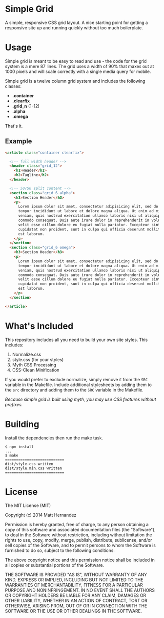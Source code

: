 Simple Grid
===========

A simple, responsive CSS grid layout. A nice starting point for getting a
responsive site up and running quickly without too much boilerplate.

# Usage

Simple grid is meant to be easy to read and use - the code for the grid system
is a mere 87 lines. The grid uses a width of 90% that maxes out at 1000 pixels
and will scale correctly with a single media query for mobile.

Simple grid is a twelve column grid system and includes the following classes:

* **.container**
* **.clearfix**
* **.grid_n** (1-12)
* **.alpha**
* **.omega**

That's it.

## Example

```html
<article class="container clearfix">

  <!-- full width header -->
  <header class="grid_12">
    <h1>Header</h1>
    <h2>Tagline</h2>
  </header>

  <!-- 50/50 split content -->
  <section class="grid_6 alpha">
    <h3>Section Header</h3>
    <p>
      Lorem ipsum dolor sit amet, consectetur adipisicing elit, sed do eiusmod
      tempor incididunt ut labore et dolore magna aliqua. Ut enim ad minim
      veniam, quis nostrud exercitation ullamco laboris nisi ut aliquip ex ea
      commodo consequat. Duis aute irure dolor in reprehenderit in voluptate
      velit esse cillum dolore eu fugiat nulla pariatur. Excepteur sint occaecat
      cupidatat non proident, sunt in culpa qui officia deserunt mollit anim id
      est laborum.
    </p>
  </section>
  <section class="grid_6 omega">
    <h3>Section Header</h3>
    <p>
      Lorem ipsum dolor sit amet, consectetur adipisicing elit, sed do eiusmod
      tempor incididunt ut labore et dolore magna aliqua. Ut enim ad minim
      veniam, quis nostrud exercitation ullamco laboris nisi ut aliquip ex ea
      commodo consequat. Duis aute irure dolor in reprehenderit in voluptate
      velit esse cillum dolore eu fugiat nulla pariatur. Excepteur sint occaecat
      cupidatat non proident, sunt in culpa qui officia deserunt mollit anim id
      est laborum.
    </p>
  </section>

</article>
```

# What's Included

This repository includes all you need to build your own site styles. This
includes:

1. Normalize.css
1. style.css (for your styles)
1. Myth CSS Processing
1. CSS-Clean Minification

If you would prefer to exclude normalize, simply remove it from the `SRC`
variable in the Makefile. Include additional stylesheets by adding them to the
`src` directory and adding them to the `SRC` variable in the Makefile.

*Because simple grid is built using myth, you may use CSS features without
prefixes.*

# Building

Install the dependencies then run the make task.

    $ npm install
    ...
    $ make
    ===========================
    dist/style.css written
    dist/style.min.css written
    ===========================

# License

The MIT License (MIT)

Copyright (c) 2014 Matt Hernandez

Permission is hereby granted, free of charge, to any person obtaining a copy of
this software and associated documentation files (the "Software"), to deal in
the Software without restriction, including without limitation the rights to
use, copy, modify, merge, publish, distribute, sublicense, and/or sell copies of
the Software, and to permit persons to whom the Software is furnished to do so,
subject to the following conditions:

The above copyright notice and this permission notice shall be included in all
copies or substantial portions of the Software.

THE SOFTWARE IS PROVIDED "AS IS", WITHOUT WARRANTY OF ANY KIND, EXPRESS OR
IMPLIED, INCLUDING BUT NOT LIMITED TO THE WARRANTIES OF MERCHANTABILITY, FITNESS
FOR A PARTICULAR PURPOSE AND NONINFRINGEMENT. IN NO EVENT SHALL THE AUTHORS OR
COPYRIGHT HOLDERS BE LIABLE FOR ANY CLAIM, DAMAGES OR OTHER LIABILITY, WHETHER
IN AN ACTION OF CONTRACT, TORT OR OTHERWISE, ARISING FROM, OUT OF OR IN
CONNECTION WITH THE SOFTWARE OR THE USE OR OTHER DEALINGS IN THE SOFTWARE.
